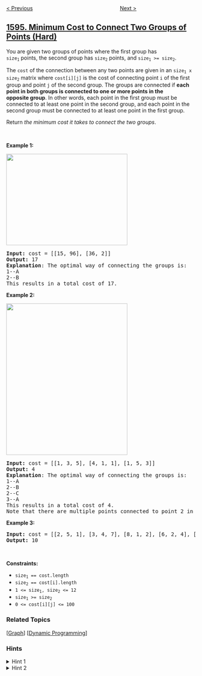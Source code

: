 <!--|This file generated by command(leetcode description); DO NOT EDIT.    |-->
<!--+----------------------------------------------------------------------+-->
<!--|@author    openset <openset.wang@gmail.com>                           |-->
<!--|@link      https://github.com/openset                                 |-->
<!--|@home      https://github.com/openset/leetcode                        |-->
<!--+----------------------------------------------------------------------+-->

[< Previous](../maximum-non-negative-product-in-a-matrix "Maximum Non Negative Product in a Matrix")
　　　　　　　　　　　　　　　　
[Next >](../the-most-frequently-ordered-products-for-each-customer "The Most Frequently Ordered Products for Each Customer")

## [1595. Minimum Cost to Connect Two Groups of Points (Hard)](https://leetcode.com/problems/minimum-cost-to-connect-two-groups-of-points "连通两组点的最小成本")

<p>You are given two groups of points&nbsp;where the first group&nbsp;has <code><font face="monospace">size<sub>1</sub></font></code>&nbsp;points,&nbsp;the second group&nbsp;has <code><font face="monospace">size<sub>2</sub></font></code>&nbsp;points,&nbsp;and&nbsp;<code><font face="monospace">size<sub>1</sub></font> &gt;= <font face="monospace">size<sub>2</sub></font></code>.</p>

<p>The <code>cost</code> of the connection between any two points&nbsp;are given in an&nbsp;<code><font face="monospace">size<sub>1</sub></font> x <font face="monospace">size<sub>2</sub></font></code>&nbsp;matrix where <code>cost[i][j]</code> is the cost of connecting point <code>i</code> of the first group and point&nbsp;<code>j</code> of the second group. The groups are connected if <strong>each point in both&nbsp;groups is&nbsp;connected to one or more points in the opposite&nbsp;group</strong>. In other words, each&nbsp;point in the first group must be connected to at least one point in the second group, and each&nbsp;point in the second group must be connected to at least one point in the first group.</p>

<p>Return&nbsp;<em>the minimum cost it takes to connect the two groups</em>.</p>

<p>&nbsp;</p>
<p><strong>Example 1:</strong></p>
<img alt="" src="https://assets.leetcode.com/uploads/2020/09/03/ex1.jpg" style="width: 322px; height: 243px;" />
<pre>
<strong>Input:</strong> cost = [[15, 96], [36, 2]]
<strong>Output:</strong> 17
<strong>Explanation</strong>: The optimal way of connecting the groups is:
1--A
2--B
This results in a total cost of 17.
</pre>

<p><strong>Example 2:</strong></p>
<img alt="" src="https://assets.leetcode.com/uploads/2020/09/03/ex2.jpg" style="width: 322px; height: 403px;" />
<pre>
<strong>Input:</strong> cost = [[1, 3, 5], [4, 1, 1], [1, 5, 3]]
<strong>Output:</strong> 4
<strong>Explanation</strong>: The optimal way of connecting the groups is:
1--A
2--B
2--C
3--A
This results in a total cost of 4.
Note that there are multiple points connected to point 2 in the first group and point A in the second group. This does not matter as there is no limit to the number of points that can be connected. We only care about the minimum total cost.
</pre>

<p><strong>Example 3:</strong></p>

<pre>
<strong>Input:</strong> cost = [[2, 5, 1], [3, 4, 7], [8, 1, 2], [6, 2, 4], [3, 8, 8]]
<strong>Output:</strong> 10
</pre>

<p>&nbsp;</p>
<p><strong>Constraints:</strong></p>

<ul>
	<li><code><font face="monospace">size<sub>1</sub></font> == cost.length</code></li>
	<li><code><font face="monospace">size<sub>2</sub></font> == cost[i].length</code></li>
	<li><code>1 &lt;= <font face="monospace">size<sub>1</sub></font>, <font face="monospace">size<sub>2</sub></font> &lt;= 12</code></li>
	<li><code><font face="monospace">size<sub>1</sub></font> &gt;=&nbsp;<font face="monospace">size<sub>2</sub></font></code></li>
	<li><code>0 &lt;= cost[i][j] &lt;= 100</code></li>
</ul>

### Related Topics
  [[Graph](../../tag/graph/README.md)]
  [[Dynamic Programming](../../tag/dynamic-programming/README.md)]

### Hints
<details>
<summary>Hint 1</summary>
Each point on the left would either be connected to exactly point already connected to some left node, or a subset of the nodes on the right which are not connected to any node
</details>

<details>
<summary>Hint 2</summary>
Use dynamic programming with bitmasking, where the state will be (number of points assigned in first group, bitmask of points assigned in second group).
</details>
